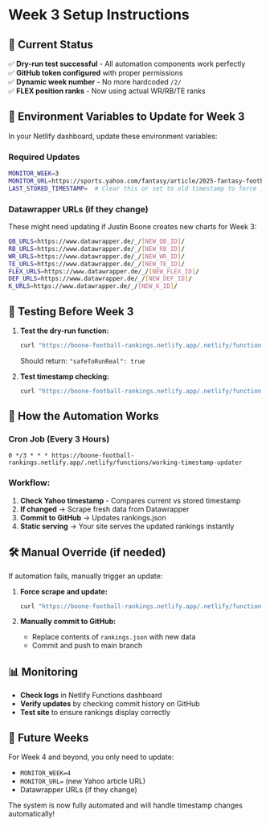# Week 3 Setup Instructions

## 🎯 Current Status
✅ **Dry-run test successful** - All automation components work perfectly  
✅ **GitHub token configured** with proper permissions  
✅ **Dynamic week number** - No more hardcoded `/2/`  
✅ **FLEX position ranks** - Now using actual WR/RB/TE ranks  

## 🔧 Environment Variables to Update for Week 3

In your Netlify dashboard, update these environment variables:

### Required Updates
```bash
MONITOR_WEEK=3
MONITOR_URL=https://sports.yahoo.com/fantasy/article/2025-fantasy-football-rankings-justin-boones-top-quarterbacks-for-week-3-[NEW_ARTICLE_ID].html
LAST_STORED_TIMESTAMP=  # Clear this or set to old timestamp to force initial update
```

### Datawrapper URLs (if they change)
These might need updating if Justin Boone creates new charts for Week 3:
```bash
QB_URLS=https://www.datawrapper.de/_/[NEW_QB_ID]/
RB_URLS=https://www.datawrapper.de/_/[NEW_RB_ID]/
WR_URLS=https://www.datawrapper.de/_/[NEW_WR_ID]/
TE_URLS=https://www.datawrapper.de/_/[NEW_TE_ID]/
FLEX_URLS=https://www.datawrapper.de/_/[NEW_FLEX_ID]/
DEF_URLS=https://www.datawrapper.de/_/[NEW_DEF_ID]/
K_URLS=https://www.datawrapper.de/_/[NEW_K_ID]/
```

## 🚀 Testing Before Week 3

1. **Test the dry-run function:**
   ```bash
   curl "https://boone-football-rankings.netlify.app/.netlify/functions/test-updater-dry-run"
   ```
   Should return: `"safeToRunReal": true`

2. **Test timestamp checking:**
   ```bash
   curl "https://boone-football-rankings.netlify.app/.netlify/functions/test-timestamp-check"
   ```

## 🔄 How the Automation Works

### Cron Job (Every 3 Hours)
```
0 */3 * * * https://boone-football-rankings.netlify.app/.netlify/functions/working-timestamp-updater
```

### Workflow:
1. **Check Yahoo timestamp** - Compares current vs stored timestamp
2. **If changed** → Scrape fresh data from Datawrapper
3. **Commit to GitHub** → Updates rankings.json
4. **Static serving** → Your site serves the updated rankings instantly

## 🛠 Manual Override (if needed)

If automation fails, manually trigger an update:

1. **Force scrape and update:**
   ```bash
   curl "https://boone-football-rankings.netlify.app/.netlify/functions/scrape-and-serve" > new_rankings.json
   ```

2. **Manually commit to GitHub:**
   - Replace contents of `rankings.json` with new data
   - Commit and push to main branch

## 📊 Monitoring

- **Check logs** in Netlify Functions dashboard
- **Verify updates** by checking commit history on GitHub
- **Test site** to ensure rankings display correctly

## 🔮 Future Weeks

For Week 4 and beyond, you only need to update:
- `MONITOR_WEEK=4`
- `MONITOR_URL=` (new Yahoo article URL)
- Datawrapper URLs (if they change)

The system is now fully automated and will handle timestamp changes automatically!